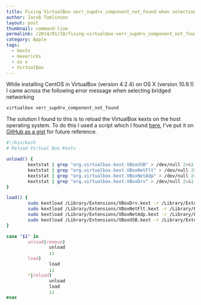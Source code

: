 ```yaml
---
title: Fixing VirtualBox verr_supdrv_component_not_found when selecting bridged networking on OS X 10.9
author: Jacob Tomlinson
layout: post
thumbnail: command-line
permalink: /2014/01/10/fixing-virtualbox-verr_supdrv_component_not_found-when-selecting-bridged-networking-on-os-x-10-9/
category: Apple
tags:
  - kexts
  - mavericks
  - os x
  - VirtualBox
---
```

While installing CentOS in VirtualBox (version 4.2.4) on OS X (version 10.9.1) I came across the following error message when selecting bridged networking

```
virtualbox verr_supdrv_component_not_found
```

The solution I found to this is to reload the VirtualBox kexts on the host operating system. To do this I used a script which I found [here][1], I've put it on [GitHub as a gist][2] for future reference.


```bash
#!/bin/bash
# Reload Virtual Box Kexts

unload() {
        kextstat | grep "org.virtualbox.kext.VBoxUSB" > /dev/null 2>&1 && sudo kextunload -b org.virtualbox.kext.VBoxUSB
        kextstat | grep "org.virtualbox.kext.VBoxNetFlt" > /dev/null 2>&1 && sudo kextunload -b org.virtualbox.kext.VBoxNetFlt
        kextstat | grep "org.virtualbox.kext.VBoxNetAdp" > /dev/null 2>&1 && sudo kextunload -b org.virtualbox.kext.VBoxNetAdp
        kextstat | grep "org.virtualbox.kext.VBoxDrv" > /dev/null 2>&1 && sudo kextunload -b org.virtualbox.kext.VBoxDrv
}

load() {
        sudo kextload /Library/Extensions/VBoxDrv.kext -r /Library/Extensions/
        sudo kextload /Library/Extensions/VBoxNetFlt.kext -r /Library/Extensions/
        sudo kextload /Library/Extensions/VBoxNetAdp.kext -r /Library/Extensions/
        sudo kextload /Library/Extensions/VBoxUSB.kext -r /Library/Extensions/
}

case "$1" in
        unload|remove)
                unload
                ;;
        load)
                load
                ;;
        *|reload)
                unload
                load
                ;;
esac
```

[1]: https://forums.virtualbox.org/viewtopic.php?f=8&t=56013&start=15#p272403
[2]: https://gist.github.com/jacobtomlinson/8361722
